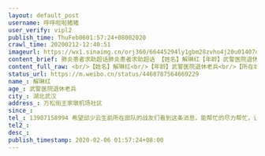 ```yaml
---
layout: default_post
username: 呼呼啦啦猪猪
user_verify: vipl2
publish_time: ThuFeb0601:57:24+08002020
crawl_time: 20200212-12:40:51
imageurl: https://wx1.sinaimg.cn/orj360/66445294ly1gbm28zvho4j20u01407d5.jpg
content_brief: 肺炎患者求助超话肺炎患者求助超话 【姓名】解琳红【年龄】武警医院退休老兵【所在城市】湖北武汉【所在小区、社区】万松街王家墩机场社区【患病时间】【联系方式】13907158994        希望邱少云生前所在部队的战友们看到这条消息，能帮忙的尽力帮忙，让解琳红能够住院治疗。邱少云生 ...全文
content_full_raw: <br/>【姓名】解琳红<br/>【年龄】武警医院退休老兵<br/>【所在城市】湖北武汉<br/>【所在小区、社区】万松街王家墩机场社区<br/>【患病时间】<br/>【联系方式】13907158994 <br/>希望邱少云生前所在部队的战友们看到这条消息，能帮忙的尽力帮忙，让解琳红能够住院治疗。<br/>邱少云生前所在部队、原陆军第29师师长解立根的女儿解琳红患新型肺炎无法入院，高热六天，前天开始鼻管吸氧，昨天岀现心慌气短乏力，血氧饱和度80%，近于严重缺氧状态。辅助检查：CT：双肺片状毛玻璃样改变，示双肺炎；血常规：C反应蛋白高；医院未检测新型冠状病毒肺炎核酸。因为全家三人全部感染，本人现独自躺在武汉协和医院大厅内希望能得到医院及政府等待救助。<br/><br/>解琳红原在武警武汉医院任职，1976年入伍。其丈夫也曾是军队干部。<br/>武汉封城前一日下午，解琳红一家已经开车离开了武汉，听到武汉封城的消息后，他们认识到如果自身携带病毒会引起扩散，毅然又选择了返回武汉。她是在带发热的丈夫求医时被感染的。发病后多次到武汉各定点医院求医，因为病患过多，一直无法住院，也不给确诊。本人的态度是理解、配合，能坚持尽量坚持。但目前的情况是，本人站立困难，已经无力抗争，如果要挽救生命，单纯靠插管吸氧，无法解决呼吸困难问题，如果缺氧状态仍无法纠正可诱发全身各器官衰竭，危在旦夕，住院监测才是最佳选择。<br/>希望邱少云生前所在部队的战友们看到这条消息，能帮忙的尽力帮忙，让解琳红能够住院治疗。<br/>解琳红电话：13907158994  所在社区：武汉市万松街王家墩机场社区<br/> <br/>战友张林叩谢<br/>2020年2月4日
status_url: https://m.weibo.cn/status/4468787564669229
name_: 解琳红
age_: 武警医院退休老兵
city_: 湖北武汉
address_: 万松街王家墩机场社区
since_: 
tel_: 13907158994 希望邱少云生前所在部队的战友们看到这条消息，能帮忙的尽力帮忙，让解琳红能够住院治疗。邱少云生前所在部队、原陆军第29师师长解立根的女儿解琳红患新型肺炎无法入院，高热六天，前天开始鼻管吸氧，昨天岀现心慌气短乏力，血氧饱和度80%，近于严重缺氧状态。辅助检查CT双肺片状毛玻璃样改变，示双肺炎；血常规C反应蛋白高；医院未检测新型冠状病毒肺炎核酸。因为全家三人全部感染，本人现独自躺在武汉协和医院大厅内希望能得到医院及政府等待救助。解琳红原在武警武汉医院任职，1976年入伍。其丈夫也曾是军队干部。武汉封城前一日下午，解琳红一家已经开车离开了武汉，听到武汉封城的消息后，他们认识到如果自身携带病毒会引起扩散，毅然又选择了返回武汉。她是在带发热的丈夫求医时被感染的。发病后多次到武汉各定点医院求医，因为病患过多，一直无法住院，也不给确诊。本人的态度是理解、配合，能坚持尽量坚持。但目前的情况是，本人站立困难，已经无力抗争，如果要挽救生命，单纯靠插管吸氧，无法解决呼吸困难问题，如果缺氧状态仍无法纠正可诱发全身各器官衰竭，危在旦夕，住院监测才是最佳选择。希望邱少云生前所在部队的战友们看到这条消息，能帮忙的尽力帮忙，让解琳红能够住院治疗。解琳红电话13907158994  所在社区武汉市万松街王家墩机场社区 战友张林叩谢2020年2月4日
tel2_: 
desc_: 
publish_timestamp: 2020-02-06 01:57:24+08:00
---
```

